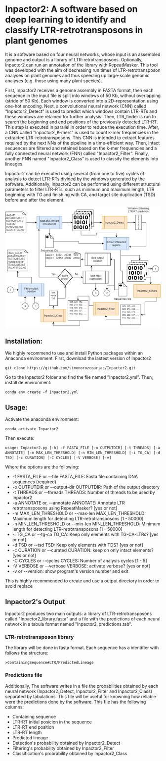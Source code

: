 # Inpactor2: A software based on deep learning to identify and classify LTR-retrotransposons in plant genomes
It is a software based on four neural networks, whose input is an assembled genome and output is a library of LTR-retrotransposons. Optionally, Inpactor2 can run an annotation of the library with RepeatMasker. This tool was developed with the aim of decreasing run times of LTR-retrotransposon analyses on plant genomes and thus speeding up large-scale genomic analyses (e.g. those using many plant species).

First, Inpactor2 receives a genome assembly in FASTA format, then each sequence in the input file is split into windows of 50 Kb, without overlapping (stride of 50 Kb). Each window is converted into a 2D-representation using one-hot encoding. Next, a  convolutional neural network (CNN) called "Inpactor2_Detect" is used to predict which windows contain LTR-RTs and these windows are retained for further analysis. Then, LTR_finder is run to search the beginning and end positions of the previously detected LTR-RT. This step is executed in parallel in order to reduce the execution time. After, a CNN called "Inpactor2_K-mers" is used to count k-mer frequencies in the extracted LTR-retrotransposons. This CNN is intended to extract features required by the next NNs of the pipeline in a time-efficient way. Then, intact sequences are filtered and retained based on the k-mer frequencies and a fully connected neural network (FNN) called "Inpactor2_Filter". Finally, another FNN named "Inpactor2_Class" is used to classify the elements into lineages. 

Inpactor2 can be executed using several (from one to five) cycles of analysis to detect LTR-RTs divided by the windows generated by the software. Additionally, Inpactor2 can be performed using different structural parameters to filter LTR-RTs, such as minimum and maximum length, LTR beginning with TG and finishing with CA, and target site duplication (TSD) before and after the element.

![alt text](https://github.com/simonorozcoarias/Inpactor2/blob/main/NN_architectures/Inpactor_structure.png)

## Installation:
We highly recommend to use and install Python packages within an Anaconda environment. First, download the lastest version of Inpactor2
```
git clone https://github.com/simonorozcoarias/Inpactor2.git
```
Go to the Inpactor2 folder and find the file named "Inpactor2.yml". Then, install de environment: 
```
conda env create -f Inpactor2.yml
```

## Usage:
Activate the anaconda environment:
```
conda activate Inpactor2
```
Then execute:
```
usage: Inpactor2.py [-h] -f FASTA_FILE [-o OUTPUTDIR] [-t THREADS] [-a ANNOTATE] [-m MAX_LEN_THRESHOLD] [-n MIN_LEN_THRESHOLD] [-i TG_CA] [-d TSD] [-c CURATION] [-C CYCLES] [-V VERBOSE] [-v]
```
Where the options are the following:
* -f FASTA_FILE or --file FASTA_FILE: Fasta file containing DNA sequences (required)
* -o OUTPUTDIR or --output-dir OUTPUTDIR: Path of the output directory
* -t THREADS or --threads THREADS: Number of threads to be used by Inpactor2
* -a ANNOTATE or, --annotate ANNOTATE: Annotate LTR retrotransposons using RepeatMasker? [yes or not]
* -m MAX_LEN_THRESHOLD or --max-len MAX_LEN_THRESHOLD: Maximum length for detecting LTR-retrotransposons [1 - 50000]
* -n MIN_LEN_THRESHOLD or --min-len MIN_LEN_THRESHOLD: Minimum length for detecting LTR-retrotransposons [1 - 50000]
* -i TG_CA or --tg-ca TG_CA: Keep only elements with TG-CA-LTRs? [yes or not]
* -d TSD or --tsd TSD: Keep only elements with TDS? [yes or not]
* -c CURATION or --curated CURATION: keep on only intact elements? [yes or not]
* -C CYCLES or --cycles CYCLES: Number of analysis cycles [1 - 5]
* -V VERBOSE or --verbose VERBOSE: activate verbose? [yes or not]
* -v or --version: show program's version number and exit

This is highly recommended to create and use a output directory in order to avoid replace

## Inpactor2's Output
Inpactor2 produces two main outputs: a library of LTR-retrotransposons called "Inpactor2_library.fasta" and a file with the predictions of each neural network in a tabula format named "Inpactor2_predictions.tab".

### LTR-retrotransposon library
The library will be done in fasta format. Each sequence has a identifier with follows the structure:
```
>ContainingSequence#LTR/PredictedLineage
```
### Predictions file
Additionally, The software writes in a file the probabilities obtained by each neural network (Inpactor2_Detect, Inpactor2_Filter and Inpactor2_Class) separated by tabulations. This file will be useful for knowning how reliable were the predictions done by the software. This file has the following columns:
* Containing sequence
* LTR-RT initial posicion in the sequence
* LTR-RT end position 
* LTR-RT length 
* Predicted lineage 
* Detection's probability obtained by Inpactor2_Detect
* Filtering's probability obtained by Inpactor2_Filter
* Classification's probrability obtained by Inpactor2_Class
